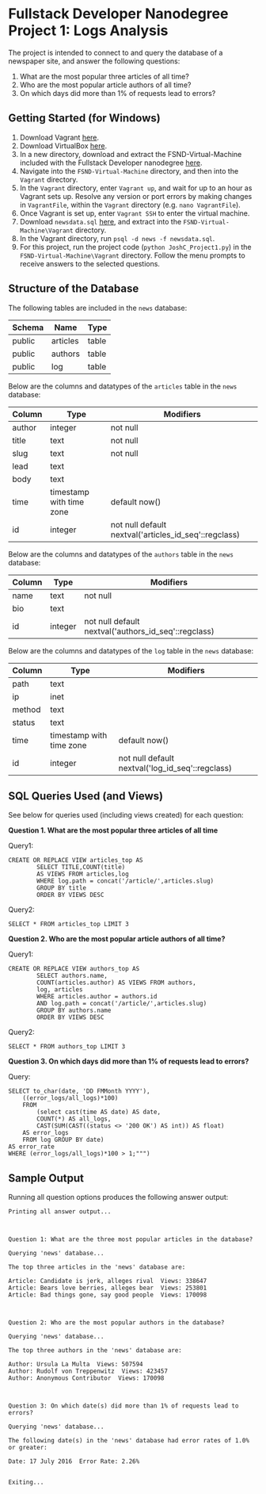 # Fullstack Developer Nanodegree Project 1: Logs Analysis

The project is intended to connect to and query the database of a newspaper site, and answer the following questions:

1. What are the most popular three articles of all time?
2. Who are the most popular article authors of all time?
3. On which days did more than 1% of requests lead to errors?

## Getting Started (for Windows)

1. Download Vagrant [here](https://www.vagrantup.com/downloads.html).
2. Download VirtualBox [here](https://www.virtualbox.org/wiki/Downloads).
3. In a new directory, download and extract the FSND-Virtual-Machine included with the Fullstack Developer nanodegree [here](https://s3.amazonaws.com/video.udacity-data.com/topher/2018/April/5acfbfa3_fsnd-virtual-machine/fsnd-virtual-machine.zip).
4. Navigate into the `FSND-Virtual-Machine` directory, and then into the `Vagrant` directory.
5. In the `Vagrant` directory, enter `Vagrant up`, and wait for up to an hour as Vagrant sets up. Resolve any version or port errors by making changes in `VagrantFile`, within the `Vagrant` directory (e.g. `nano VagrantFile`).
6. Once Vagrant is set up, enter `Vagrant SSH` to enter the virtual machine.
7. Download  `newsdata.sql` [here](https://d17h27t6h515a5.cloudfront.net/topher/2016/August/57b5f748_newsdata/newsdata.zip), and extract into the `FSND-Virtual-Machine\Vagrant` directory.
8. In the Vagrant directory, run `psql -d news -f newsdata.sql`.
9. For this project, run the project code (`python JoshC_Project1.py`) in the `FSND-Virtual-Machine\Vagrant` directory. Follow the menu prompts to receive answers to the selected questions.

## Structure of the Database

The following tables are included in the `news` database:

| Schema | Name     | Type  |
|--------|----------|-------|
| public | articles | table |
| public | authors  | table |
| public | log      | table |

Below are the columns and datatypes of the `articles` table in the `news` database:

| Column | Type                     | Modifiers                                             |
|--------|--------------------------|-------------------------------------------------------|
| author | integer                  | not null                                              |
| title  | text                     | not null                                              |
| slug   | text                     | not null                                              |
| lead   | text                     |                                                       |
| body   | text                     |                                                       |
| time   | timestamp with time zone | default now()                                         |
| id     | integer                  | not null default nextval('articles_id_seq'::regclass) |

Below are the columns and datatypes of the `authors` table in the `news` database:



| Column | Type    | Modifiers                                            |
|--------|---------|------------------------------------------------------|
| name   | text    | not null                                             |
| bio    | text    |                                                      |
| id     | integer | not null default nextval('authors_id_seq'::regclass) |

Below are the columns and datatypes of the `log` table in the `news` database:

| Column | Type                     | Modifiers                                        |
|--------|--------------------------|--------------------------------------------------|
| path   | text                     |                                                  |
| ip     | inet                     |                                                  |
| method | text                     |                                                  |
| status | text                     |                                                  |
| time   | timestamp with time zone | default now()                                    |
| id     | integer                  | not null default nextval('log_id_seq'::regclass) |

## SQL Queries Used (and Views)

See below for queries used (including views created) for each question:

**Question 1. What are the most popular three articles of all time**

Query1:

```
CREATE OR REPLACE VIEW articles_top AS
        SELECT TITLE,COUNT(title)
        AS VIEWS FROM articles,log
        WHERE log.path = concat('/article/',articles.slug)
        GROUP BY title
        ORDER BY VIEWS DESC
```

Query2:

```
SELECT * FROM articles_top LIMIT 3
```

**Question 2. Who are the most popular article authors of all time?**

Query1:

```
CREATE OR REPLACE VIEW authors_top AS
        SELECT authors.name,
        COUNT(articles.author) AS VIEWS FROM authors,
        log, articles
        WHERE articles.author = authors.id
        AND log.path = concat('/article/',articles.slug)
        GROUP BY authors.name
        ORDER BY VIEWS DESC
```

Query2:

```
SELECT * FROM authors_top LIMIT 3
```

**Question 3. On which days did more than 1% of requests lead to errors?**

Query:

```
SELECT to_char(date, 'DD FMMonth YYYY'),
    ((error_logs/all_logs)*100)
    FROM
        (select cast(time AS date) AS date,
        COUNT(*) AS all_logs,
        CAST(SUM(CAST((status <> '200 OK') AS int)) AS float)
    AS error_logs
    FROM log GROUP BY date)
AS error_rate
WHERE (error_logs/all_logs)*100 > 1;""")
```

## Sample Output

Running all question options produces the following answer output:

```
Printing all answer output...



Question 1: What are the three most popular articles in the database?

Querying 'news' database...

The top three articles in the 'news' database are:

Article: Candidate is jerk, alleges rival  Views: 338647
Article: Bears love berries, alleges bear  Views: 253801
Article: Bad things gone, say good people  Views: 170098



Question 2: Who are the most popular authors in the database?

Querying 'news' database...

The top three authors in the 'news' database are:

Author: Ursula La Multa  Views: 507594
Author: Rudolf von Treppenwitz  Views: 423457
Author: Anonymous Contributor  Views: 170098



Question 3: On which date(s) did more than 1% of requests lead to errors?

Querying 'news' database...

The following date(s) in the 'news' database had error rates of 1.0% or greater:

Date: 17 July 2016  Error Rate: 2.26%


Exiting...
```


